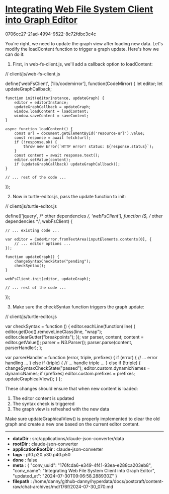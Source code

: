 # [Integrating Web File System Client into Graph Editor](https://claude.ai/chat/176fcda6-e349-4f41-93ea-e288ca203eb8)

0706cc27-21ad-4994-9522-8c72fdbc3c4c

 You're right, we need to update the graph view after loading new data. Let's modify the loadContent function to trigger a graph update. Here's how we can do it:

1. First, in web-fs-client.js, we'll add a callback option to loadContent:

// client/js/web-fs-client.js

define('webFsClient', ['lib/codemirror'], function(CodeMirror) {
    let editor;
    let updateGraphCallback;

    function init(editorInstance, updateGraph) {
        editor = editorInstance;
        updateGraphCallback = updateGraph;
        window.loadContent = loadContent;
        window.saveContent = saveContent;
    }

    async function loadContent() {
        const url = document.getElementById('resource-url').value;
        const response = await fetch(url);
        if (!response.ok) {
            throw new Error(`HTTP error! status: ${response.status}`);
        }
        const content = await response.text();
        editor.setValue(content);
        if (updateGraphCallback) updateGraphCallback();
    }

    // ... rest of the code ...
});

2. Now in turtle-editor.js, pass the update function to init:

// client/js/turtle-editor.js

define(['jquery', /* other dependencies */, 'webFsClient'],
function ($, /* other dependencies */, webFsClient) {
    
    // ... existing code ...

    var editor = CodeMirror.fromTextArea(inputElements.contents[0], {
        // ... editor options ...
    });

    function updateGraph() {
        changeSyntaxCheckState("pending");
        checkSyntax();
    }

    webFsClient.init(editor, updateGraph);

    // ... rest of the code ...
});

3. Make sure the checkSyntax function triggers the graph update:

// client/js/turtle-editor.js

var checkSyntax = function () {
    editor.eachLine(function(line) {
        editor.getDoc().removeLineClass(line, "wrap");
        editor.clearGutter("breakpoints");
    });
    var parser, content;
    content = editor.getValue();
    parser  = N3.Parser();
    parser.parse(content, parserHandler);
};

var parserHandler = function (error, triple, prefixes) {
    if (error) {
        // ... error handling ...
    }
    else if (triple) {
        // ... handle triple ...
    }
    else if (!triple) {
        changeSyntaxCheckState("passed");
        editor.custom.dynamicNames = dynamicNames;
        if (prefixes)
            editor.custom.prefixes = prefixes;
        updateGraphicalView();
    }
};

These changes should ensure that when new content is loaded:
1. The editor content is updated
2. The syntax check is triggered
3. The graph view is refreshed with the new data

Make sure updateGraphicalView() is properly implemented to clear the old graph and create a new one based on the current editor content.

---

* **dataDir** : src/applications/claude-json-converter/data
* **rootDir** : claude-json-converter
* **applicationRootDir** : claude-json-converter
* **tags** : p10.p20.p30.p40.p50
* **done** : false
* **meta** : {
  "conv_uuid": "176fcda6-e349-4f41-93ea-e288ca203eb8",
  "conv_name": "Integrating Web File System Client into Graph Editor",
  "updated_at": "2024-07-30T09:06:58.288930Z"
}
* **filepath** : /home/danny/github-danny/hyperdata/docs/postcraft/content-raw/chat-archives/md/176f/2024-07-30_070.md